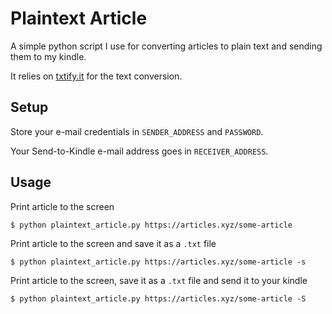 # Plaintext Article
A simple python script I use for converting articles to plain text and sending them to my kindle.

It relies on [txtify.it](https://txtify.it) for the text conversion.

## Setup

Store your e-mail credentials in `SENDER_ADDRESS` and `PASSWORD`.

Your Send-to-Kindle e-mail address goes in `RECEIVER_ADDRESS`.

## Usage

Print article to the screen
```
$ python plaintext_article.py https://articles.xyz/some-article
```

Print article to the screen and save it as a `.txt` file
```
$ python plaintext_article.py https://articles.xyz/some-article -s
```

Print article to the screen, save it as a `.txt` file and send it to your kindle
```
$ python plaintext_article.py https://articles.xyz/some-article -S
```
